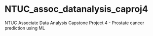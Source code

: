 # NTUC_assoc_datanalysis_caproj4
NTUC Associate Data Analysis Capstone Project 4 - Prostate cancer prediction using ML
